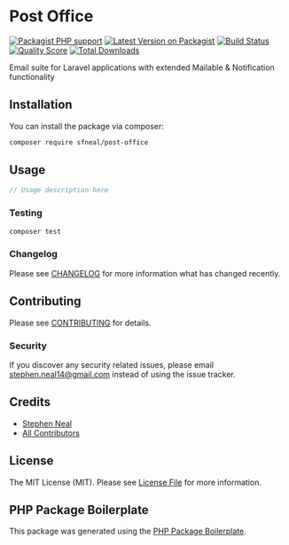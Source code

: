 # Post Office

[![Packagist PHP support](https://img.shields.io/packagist/php-v/sfneal/post-office)](https://packagist.org/packages/sfneal/post-office)
[![Latest Version on Packagist](https://img.shields.io/packagist/v/sfneal/post-office.svg?style=flat-square)](https://packagist.org/packages/sfneal/post-office)
[![Build Status](https://travis-ci.com/sfneal/post-office.svg?branch=master&style=flat-square)](https://travis-ci.com/sfneal/post-office)
[![Quality Score](https://img.shields.io/scrutinizer/g/sfneal/post-office.svg?style=flat-square)](https://scrutinizer-ci.com/g/sfneal/post-office)
[![Total Downloads](https://img.shields.io/packagist/dt/sfneal/post-office.svg?style=flat-square)](https://packagist.org/packages/sfneal/post-office)

Email suite for Laravel applications with extended Mailable & Notification functionality



## Installation

You can install the package via composer:

```bash
composer require sfneal/post-office
```

## Usage

``` php
// Usage description here
```

### Testing

``` bash
composer test
```

### Changelog

Please see [CHANGELOG](CHANGELOG.md) for more information what has changed recently.

## Contributing

Please see [CONTRIBUTING](CONTRIBUTING.md) for details.

### Security

If you discover any security related issues, please email stephen.neal14@gmail.com instead of using the issue tracker.

## Credits

- [Stephen Neal](https://github.com/sfneal)
- [All Contributors](../../contributors)

## License

The MIT License (MIT). Please see [License File](LICENSE.md) for more information.

## PHP Package Boilerplate

This package was generated using the [PHP Package Boilerplate](https://laravelpackageboilerplate.com).
